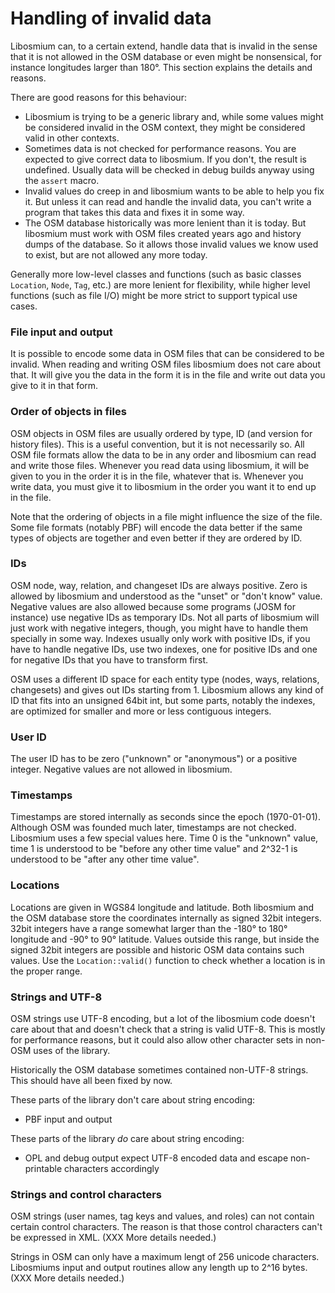 
# Handling of invalid data

Libosmium can, to a certain extend, handle data that is invalid in the sense
that it is not allowed in the OSM database or even might be nonsensical, for
instance longitudes larger than 180°. This section explains the details and
reasons.

There are good reasons for this behaviour:

* Libosmium is trying to be a generic library and, while some values might be
  considered invalid in the OSM context, they might be considered valid in
  other contexts.
* Sometimes data is not checked for performance reasons. You are expected to
  give correct data to libosmium. If you don't, the result is undefined.
  Usually data will be checked in debug builds anyway using the `assert` macro.
* Invalid values do creep in and libosmium wants to be able to help you fix it.
  But unless it can read and handle the invalid data, you can't write a program
  that takes this data and fixes it in some way.
* The OSM database historically was more lenient than it is today. But
  libosmium must work with OSM files created years ago and history dumps of
  the database. So it allows those invalid values we know used to exist, but
  are not allowed any more today.

Generally more low-level classes and functions (such as basic classes
`Location`, `Node`, `Tag`, etc.) are more lenient for flexibility, while higher
level functions (such as file I/O) might be more strict to support typical use
cases.

### File input and output

It is possible to encode some data in OSM files that can be considered to be
invalid. When reading and writing OSM files libosmium does not care about that.
It will give you the data in the form it is in the file and write out data you
give to it in that form.

### Order of objects in files

OSM objects in OSM files are usually ordered by type, ID (and version for
history files). This is a useful convention, but it is not necessarily so.
All OSM file formats allow the data to be in any order and libosmium can read
and write those files. Whenever you read data using libosmium, it will be
given to you in the order it is in the file, whatever that is. Whenever you
write data, you must give it to libosmium in the order you want it to end up
in the file.

Note that the ordering of objects in a file might influence the size of the
file. Some file formats (notably PBF) will encode the data better if the same
types of objects are together and even better if they are ordered by ID.

### IDs

OSM node, way, relation, and changeset IDs are always positive. Zero is allowed
by libosmium and understood as the "unset" or "don't know" value. Negative
values are also allowed because some programs (JOSM for instance) use negative
IDs as temporary IDs. Not all parts of libosmium will just work with negative
integers, though, you might have to handle them specially in some way. Indexes
usually only work with positive IDs, if you have to handle negative IDs,
use two indexes, one for positive IDs and one for negative IDs that you have
to transform first.

OSM uses a different ID space for each entity type (nodes, ways, relations,
changesets) and gives out IDs starting from 1. Libosmium allows any kind of
ID that fits into an unsigned 64bit int, but some parts, notably the indexes,
are optimized for smaller and more or less contiguous integers.

### User ID

The user ID has to be zero ("unknown" or "anonymous") or a positive integer.
Negative values are not allowed in libosmium.

### Timestamps

Timestamps are stored internally as seconds since the epoch (1970-01-01).
Although OSM was founded much later, timestamps are not checked. Libosmium
uses a few special values here. Time 0 is the "unknown" value, time 1 is
understood to be "before any other time value" and 2^32-1 is understood to be
"after any other time value".

### Locations

Locations are given in WGS84 longitude and latitude. Both libosmium and
the OSM database store the coordinates internally as signed 32bit integers.
32bit integers have a range somewhat larger than the -180° to 180° longitude
and -90° to 90° latitude. Values outside this range, but inside the signed
32bit integers are possible and historic OSM data contains such values. Use
the `Location::valid()` function to check whether a location is in the proper
range.

### Strings and UTF-8

OSM strings use UTF-8 encoding, but a lot of the libosmium code doesn't care
about that and doesn't check that a string is valid UTF-8. This is mostly for
performance reasons, but it could also allow other character sets in non-OSM
uses of the library.

Historically the OSM database sometimes contained non-UTF-8 strings. This
should have all been fixed by now.

These parts of the library don't care about string encoding:
* PBF input and output

These parts of the library *do* care about string encoding:
* OPL and debug output expect UTF-8 encoded data and escape non-printable
  characters accordingly

### Strings and control characters

OSM strings (user names, tag keys and values, and roles) can not contain
certain control characters. The reason is that those control characters can't
be expressed in XML. (XXX More details needed.)

Strings in OSM can only have a maximum lengt of 256 unicode characters.
Libosmiums input and output routines allow any length up to 2^16 bytes.
(XXX More details needed.)

